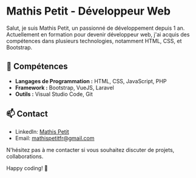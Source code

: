 # Mathis Petit - Développeur Web

Salut, je suis Mathis Petit, un passionné de développement depuis 1 an. Actuellement en formation pour devenir développeur web, j'ai acquis des compétences dans plusieurs technologies, notamment HTML, CSS, et Bootstrap.

## 🚀 Compétences

- **Langages de Programmation :** HTML, CSS, JavaScript, PHP
- **Framework :** Bootstrap, VueJS, Laravel
- **Outils :** Visual Studio Code, Git





## 📫 Contact

- LinkedIn: [Mathis Petit](https://www.linkedin.com/in/mathis-petit-7a6133249/)
- Email: mathispetitfr@gmail.com

N'hésitez pas à me contacter si vous souhaitez discuter de projets, collaborations.

Happy coding! 🚀

